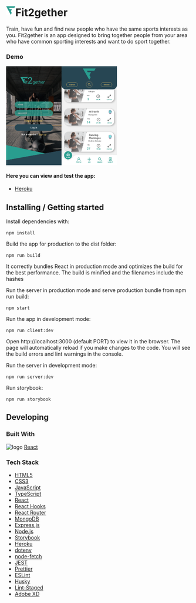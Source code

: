 # <img width="5%" align="left" alt="logo" src="src/app/assets/logo.svg"/> Fit2gether

Train, have fun and find new people who have the same sports interests as you.
Fit2gether is an app designed to bring together people from your area who have common sporting interests and want to do sport together.

### Demo

<img width="30%" align="left" alt="login page" src="src/app/assets/login_page.png"
 />
<img width="30%" align="center" alt="main page" src="src/app/assets/main_page.png"
 />

#### Here you can view and test the app:

- [Heroku](https://fit-2-gether.herokuapp.com/)

## Installing / Getting started

Install dependencies with:

```shell
npm install
```

Build the app for production to the dist folder:

```shell
npm run build
```

It correctly bundles React in production mode and optimizes the build for the best performance.
The build is minified and the filenames include the hashes

Run the server in production mode and serve production bundle from npm run build:

```shell
npm start
```

Run the app in development mode:

```shell
npm run client:dev
```

Open http://localhost:3000 (default PORT) to view it in the browser.
The page will automatically reload if you make changes to the code. You will see the build errors and lint warnings in the console.

Run the server in development mode:

```shell
npm run server:dev
```

Run storybook:

```shell
npm run storybook
```

## Developing

### Built With

<img width="3%" alt="logo" src="https://user-images.githubusercontent.com/81613530/124288016-fb9a6b80-db50-11eb-894b-46220c096ee8.png"
 /> [React](https://reactjs.org/)

### Tech Stack

- [HTML5](https://developer.mozilla.org/en-US/docs/Glossary/HTML5)
- [CSS3](https://developer.mozilla.org/en-US/docs/Web/CSS)
- [JavaScript](https://developer.mozilla.org/en-US/docs/Web/JavaScript)
- [TypeScript](https://www.typescriptlang.org/)
- [React](https://reactjs.org/)
- [React Hooks](https://reactjs.org/docs/hooks-intro.html)
- [React Router](https://reactrouter.com/)
- [MongoDB](https://www.mongodb.com/)
- [Express.js](http://expressjs.com/)
- [Node.js](https://nodejs.org)
- [Storybook](https://storybook.js.org/)
- [Heroku](https://www.heroku.com)
- [dotenv](https://github.com/motdotla/dotenv)
- [node-fetch](https://github.com/node-fetch/node-fetch)
- [JEST](https://jestjs.io/)
- [Prettier](https://prettier.io/)
- [ESLint](https://eslint.org/)
- [Husky](https://github.com/typicode/husky)
- [Lint-Staged](https://github.com/okonet/lint-staged)
- [Adobe XD](https://www.adobe.com/products/xd.html)
